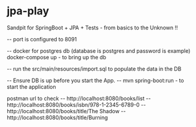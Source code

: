 # jpa-play
Sandpit for SpringBoot + JPA + Tests - from basics to the Unknown !! 

-- port is configured to 8091

-- docker for postgres db   (database is postgres and password is example)
   docker-compose up - to bring up the db 

-- run the src/main/resources/import.sql to populate the data in the DB 

-- Ensure DB is up before you start the App.
-- mvn spring-boot:run   - to start the application 

postman url to check
-- http://localhost:8080/books/list
-- http://localhost:8080/books/isbn/978-1-2345-6789-0
-- http://localhost:8080/books/title/The Shadow
-- http://localhost:8080/books/title/Burning
